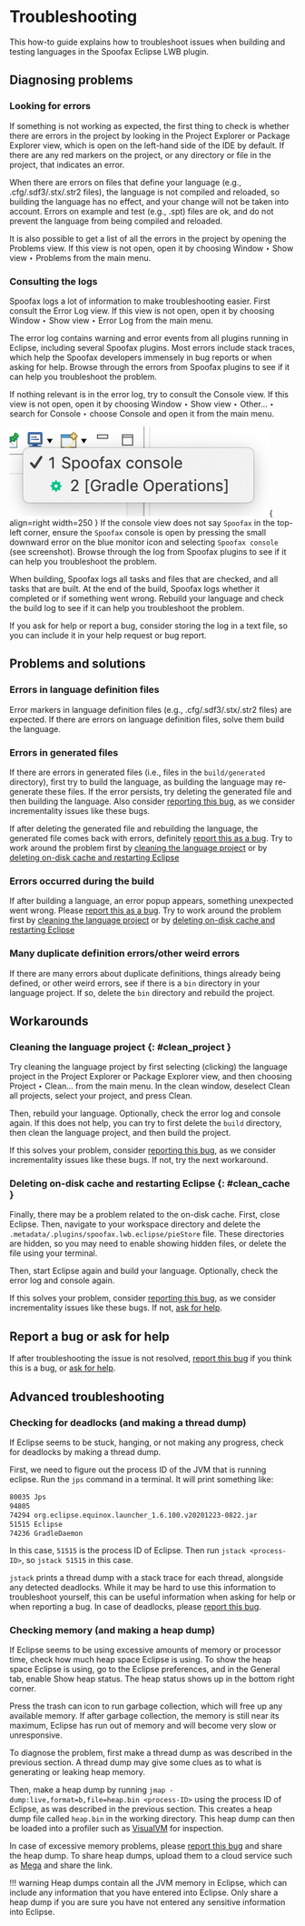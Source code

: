 # Troubleshooting

This how-to guide explains how to troubleshoot issues when building and testing languages in the Spoofax Eclipse LWB plugin.

## Diagnosing problems

### Looking for errors

If something is not working as expected, the first thing to check is whether there are errors in the project by looking in the <span class="guilabel">Project Explorer</span> or <span class="guilabel">Package Explorer</span> view, which is open on the left-hand side of the IDE by default.
If there are any red markers on the project, or any directory or file in the project, that indicates an error.

When there are errors on files that define your language (e.g., .cfg/.sdf3/.stx/.str2 files), the language is not compiled and reloaded, so building the language has no effect, and your change will not be taken into account.
Errors on example and test (e.g., .spt) files are ok, and do not prevent the language from being compiled and reloaded.

It is also possible to get a list of all the errors in the project by opening the <span class="guilabel">Problems</span> view. If this view is not open, open it by choosing <span class="guilabel">Window ‣ Show view ‣ Problems</span> from the main menu.

### Consulting the logs

Spoofax logs a lot of information to make troubleshooting easier.
First consult the <span class="guilabel">Error Log</span> view.
If this view is not open, open it by choosing <span class="guilabel">Window ‣ Show view ‣ Error Log</span> from the main menu.

The error log contains warning and error events from all plugins running in Eclipse, including several Spoofax plugins.
Most errors include stack traces, which help the Spoofax developers immensely in bug reports or when asking for help.
Browse through the errors from Spoofax plugins to see if it can help you troubleshoot the problem.

If nothing relevant is in the error log, try to consult the <span class="guilabel">Console</span> view.
If this view is not open, open it by choosing <span class="guilabel">Window ‣ Show view ‣ Other... ‣ search for Console ‣ choose Console and open it</span> from the main menu.

![Spoofax console select screenshot](../../assets/spoofax_console_select.png){ align=right width=250 }
If the console view does not say `Spoofax` in the top-left corner, ensure the `Spoofax` console is open by pressing the small downward error on the blue monitor icon and selecting `Spoofax console` (see screenshot).
Browse through the log from Spoofax plugins to see if it can help you troubleshoot the problem.

When building, Spoofax logs all tasks and files that are checked, and all tasks that are built.
At the end of the build, Spoofax logs whether it completed or if something went wrong.
Rebuild your language and check the build log to see if it can help you troubleshoot the problem.

If you ask for help or report a bug, consider storing the log in a text file, so you can include it in your help request or bug report.

## Problems and solutions

### Errors in language definition files

Error markers in language definition files (e.g., .cfg/.sdf3/.stx/.str2 files) are expected.
If there are errors on language definition files, solve them build the language.

### Errors in generated files

If there are errors in generated files (i.e., files in the `build/generated` directory), first try to build the language, as building the language may re-generate these files.
If the error persists, try deleting the generated file and then building the language.
Also consider [reporting this bug](../report_a_bug.md), as we consider incrementality issues like these bugs.

If after deleting the generated file and rebuilding the language, the generated file comes back with errors, definitely [report this as a bug](../report_a_bug.md).
Try to work around the problem first by [cleaning the language project](#clean_project) or by [deleting on-disk cache and restarting Eclipse](#clean_cache)

### Errors occurred during the build

If after building a language, an error popup appears, something unexpected went wrong.
Please [report this as a bug](../report_a_bug.md).
Try to work around the problem first by [cleaning the language project](#clean_project) or by [deleting on-disk cache and restarting Eclipse](#clean_cache)

### Many duplicate definition errors/other weird errors

If there are many errors about duplicate definitions, things already being defined, or other weird errors, see if there is a `bin` directory in your language project.
If so, delete the `bin` directory and rebuild the project.

## Workarounds

### Cleaning the language project {: #clean_project }

Try cleaning the language project by first selecting (clicking) the language project in the <span class="guilabel">Project Explorer</span> or <span class="guilabel">Package Explorer</span> view, and then choosing <span class="guilabel">Project ‣ Clean...</span> from the main menu.
In the clean window, deselect <span class="guilabel">Clean all projects</span>, select your project, and press <span class="guilabel">Clean</span>.

Then, rebuild your language.
Optionally, check the error log and console again.
If this does not help, you can try to first delete the `build` directory, then clean the language project, and then build the project.

If this solves your problem, consider [reporting this bug](../report_a_bug.md), as we consider incrementality issues like these bugs.
If not, try the next workaround.

### Deleting on-disk cache and restarting Eclipse {: #clean_cache }

Finally, there may be a problem related to the on-disk cache.
First, close Eclipse.
Then, navigate to your workspace directory and delete the `.metadata/.plugins/spoofax.lwb.eclipse/pieStore` file.
These directories are hidden, so you may need to enable showing hidden files, or delete the file using your terminal.

Then, start Eclipse again and build your language.
Optionally, check the error log and console again.

If this solves your problem, consider [reporting this bug](../report_a_bug.md), as we consider incrementality issues like these bugs.
If not, [ask for help](../ask_for_help.md).

## Report a bug or ask for help

If after troubleshooting the issue is not resolved, [report this bug](../report_a_bug.md) if you think this is a bug, or [ask for help](../ask_for_help.md).

## Advanced troubleshooting

### Checking for deadlocks (and making a thread dump)

If Eclipse seems to be stuck, hanging, or not making any progress, check for deadlocks by making a thread dump.

First, we need to figure out the process ID of the JVM that is running eclipse.
Run the `jps` command in a terminal.
It will print something like:

```
80035 Jps
94805
74294 org.eclipse.equinox.launcher_1.6.100.v20201223-0822.jar
51515 Eclipse
74236 GradleDaemon
```

In this case, `51515` is the process ID of Eclipse.
Then run `jstack <process-ID>`, so `jstack 51515` in this case.

`jstack` prints a thread dump with a stack trace for each thread, alongside any detected deadlocks.
While it may be hard to use this information to troubleshoot yourself, this can be useful information when asking for help or when reporting a bug.
In case of deadlocks, please [report this bug](../report_a_bug.md).

### Checking memory (and making a heap dump)

If Eclipse seems to be using excessive amounts of memory or processor time, check how much heap space Eclipse is using.
To show the heap space Eclipse is using, go to the Eclipse preferences, and in the <span class="guilabel">General</span> tab, enable <span class="guilabel">Show heap status</span>.
The heap status shows up in the bottom right corner.

Press the trash can icon to run garbage collection, which will free up any available memory.
If after garbage collection, the memory is still near its maximum, Eclipse has run out of memory and will become very slow or unresponsive.

To diagnose the problem, first make a thread dump as was described in the previous section.
A thread dump may give some clues as to what is generating or leaking heap memory.

Then, make a heap dump by running `jmap -dump:live,format=b,file=heap.bin <process-ID>` using the process ID of Eclipse, as was described in the previous section.
This creates a heap dump file called `heap.bin` in the working directory.
This heap dump can then be loaded into a profiler such as [VisualVM](https://visualvm.github.io/) for inspection.

In case of excessive memory problems, please [report this bug](../report_a_bug.md) and share the heap dump.
To share heap dumps, upload them to a cloud service such as [Mega](https://mega.io/) and share the link.

!!! warning
    Heap dumps contain all the JVM memory in Eclipse, which can include any information that you have entered into Eclipse.
    Only share a heap dump if you are sure you have not entered any sensitive information into Eclipse.
